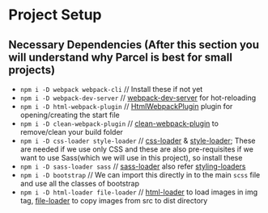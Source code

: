 # Project Setup

## Necessary Dependencies (After this section you will understand why Parcel is best for small projects)
- `npm i -D webpack webpack-cli`  // Install these if not yet
- `npm i -D webpack-dev-server`   // [webpack-dev-server](https://github.com/webpack/webpack-dev-server) for hot-reloading
- `npm i -D html-webpack-plugin`  // [HtmlWebpackPlugin](https://webpack.js.org/plugins/html-webpack-plugin/) plugin for opening/creating the start file
- `npm i -D clean-webpack-plugin` // [clean-webpack-plugin](https://www.npmjs.com/package/clean-webpack-plugin) to remove/clean your build folder
- `npm i -D css-loader style-loader` // [css-loader](https://webpack.js.org/loaders/css-loader/) & [style-loader](https://webpack.js.org/loaders/style-loader/#root); These are needed if we use only CSS and these are also pre-requisites if we want to use Sass(which we will use in this project), so install these
- `npm i -D sass-loader sass` // [sass-loader](https://webpack.js.org/loaders/sass-loader/#root) also refer [styling-loaders](https://webpack.js.org/loaders/#styling)
- `npm i -D bootstrap` // We can import this directly in to the main `scss` file and use all the classes of bootstrap
- `npm i -D html-loader file-loader` // [html-loader](https://webpack.js.org/loaders/html-loader/) to load images in img tag, [file-loader](https://webpack.js.org/loaders/file-loader/) to copy images from src to dist directory

